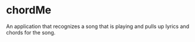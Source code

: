 # chordMe
An application that recognizes a song that is playing and pulls up lyrics and chords for the song.
